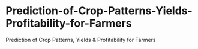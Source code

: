 # Prediction-of-Crop-Patterns-Yields-Profitability-for-Farmers
Prediction of Crop Patterns, Yields &amp; Profitability for Farmers
